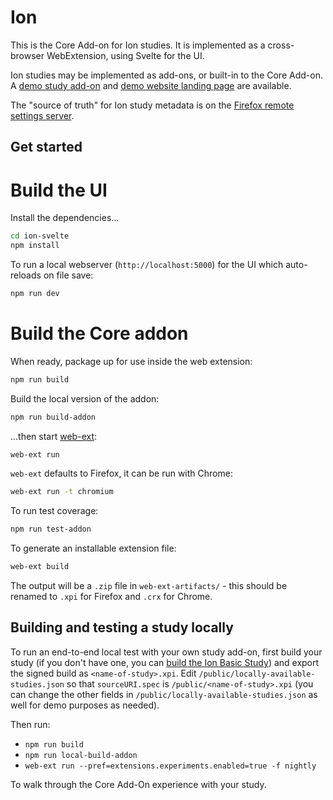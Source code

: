 # Ion

This is the Core Add-on for Ion studies. It is implemented as a cross-browser WebExtension, using Svelte for the UI.

Ion studies may be implemented as add-ons, or built-in to the Core Add-on. A [demo study add-on](https://github.com/mozilla-ion/demo-study-addon) and [demo website landing page](https://github.com/mozilla-ion/mozilla-ion.github.io) are available.

The "source of truth" for Ion study metadata is on the [Firefox remote settings server](https://firefox.settings.services.mozilla.com/v1/buckets/main/collections/pioneer-study-addons-v1/records).

## Get started

# Build the UI

Install the dependencies...

```bash
cd ion-svelte
npm install
```

To run a local webserver (`http://localhost:5000`) for the UI which auto-reloads on file save:

```bash
npm run dev
```

# Build the Core addon

When ready, package up for use inside the web extension:

```bash
npm run build
```

Build the local version of the addon:

```bash
npm run build-addon
```

...then start [web-ext](https://github.com/mozilla/web-ext):

```bash
web-ext run
```

`web-ext` defaults to Firefox, it can be run with Chrome:

```bash
web-ext run -t chromium
```

To run test coverage:

```bash
npm run test-addon
```

To generate an installable extension file:

```bash
web-ext build
```

The output will be a `.zip` file in `web-ext-artifacts/` - this should be renamed to `.xpi` for Firefox and `.crx` for Chrome.

## Building and testing a study locally

To run an end-to-end local test with your own study add-on, first build your study (if you don't have one, you can [build the Ion Basic Study](https://github.com/mozilla-ion/ion-basic-study)) and export the signed build as `<name-of-study>.xpi`. Edit `/public/locally-available-studies.json` so that `sourceURI.spec` is `/public/<name-of-study>.xpi` (you can change the other fields in `/public/locally-available-studies.json` as well for demo purposes as needed). 

Then run:

- `npm run build`
- `npm run local-build-addon`
- `web-ext run --pref=extensions.experiments.enabled=true -f nightly`

To walk through the Core Add-On experience with your study.